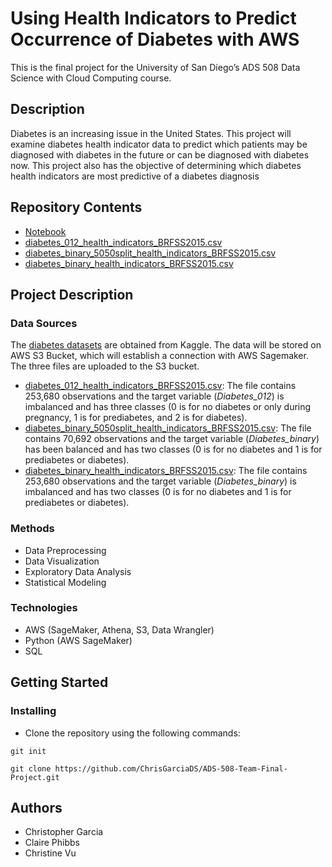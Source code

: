 # Using Health Indicators to Predict Occurrence of Diabetes with AWS
This is the final project for the University of San Diego’s ADS 508 Data Science with Cloud Computing course.

## Description
Diabetes is an increasing issue in the United States. This project will examine diabetes health indicator data to predict which patients may be diagnosed with diabetes in the future or can be diagnosed with diabetes now. This project also has the objective of determining which diabetes health indicators are most predictive of a diabetes diagnosis

## Repository Contents
* [Notebook](https://github.com/ChrisGarciaDS/ADS-508-Team-Final-Project/blob/main/analysisNotebook.ipynb)
* [diabetes_012_health_indicators_BRFSS2015.csv](https://github.com/ChrisGarciaDS/ADS-508-Team-Final-Project/blob/main/data/diabetes_012_health_indicators_BRFSS2015.csv)
* [diabetes_binary_5050split_health_indicators_BRFSS2015.csv](https://github.com/ChrisGarciaDS/ADS-508-Team-Final-Project/blob/main/data/diabetes_binary_5050split_health_indicators_BRFSS2015.csv)
* [diabetes_binary_health_indicators_BRFSS2015.csv](https://github.com/ChrisGarciaDS/ADS-508-Team-Final-Project/blob/main/data/diabetes_binary_health_indicators_BRFSS2015.csv)

## Project Description
### Data Sources
The [diabetes datasets](https://www.kaggle.com/datasets/alexteboul/diabetes-health-indicators-dataset) are obtained from Kaggle. The data will be stored on AWS S3 Bucket, which will establish a connection with AWS Sagemaker. The three files are uploaded to the S3 bucket.
* [diabetes_012_health_indicators_BRFSS2015.csv](https://github.com/ChrisGarciaDS/ADS-508-Team-Final-Project/blob/main/data/diabetes_012_health_indicators_BRFSS2015.csv): The file contains 253,680 observations and the target variable (*Diabetes_012*) is imbalanced and has three classes (0 is for no diabetes or only during pregnancy, 1 is for prediabetes, and 2 is for diabetes).
* [diabetes_binary_5050split_health_indicators_BRFSS2015.csv](https://github.com/ChrisGarciaDS/ADS-508-Team-Final-Project/blob/main/data/diabetes_binary_5050split_health_indicators_BRFSS2015.csv): The file contains 70,692 observations and the target variable (*Diabetes_binary*) has been balanced and has two classes (0 is for no diabetes and 1 is for prediabetes or diabetes).
* [diabetes_binary_health_indicators_BRFSS2015.csv](https://github.com/ChrisGarciaDS/ADS-508-Team-Final-Project/blob/main/data/diabetes_binary_health_indicators_BRFSS2015.csv): The file contains 253,680 observations and the target variable (*Diabetes_binary*) is imbalanced and has two classes (0 is for no diabetes and 1 is for prediabetes or diabetes).


### Methods
* Data Preprocessing
* Data Visualization
* Exploratory Data Analysis
* Statistical Modeling

### Technologies
* AWS (SageMaker, Athena, S3, Data Wrangler)
* Python (AWS SageMaker)
* SQL

## Getting Started
### Installing
* Clone the repository using the following commands:
```
git init
```
```
git clone https://github.com/ChrisGarciaDS/ADS-508-Team-Final-Project.git
```

## Authors
* Christopher Garcia
* Claire Phibbs
* Christine Vu
